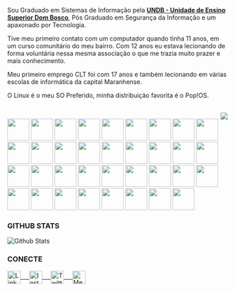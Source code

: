 Sou Graduado em Sistemas de Informação pela <a href="www.undb.edu.br"><b>UNDB - Unidade de Ensino Superior Dom Bosco</b></a>, Pós Graduado em Segurança da Informação e um apaxonado por Tecnologia.
 
Tive meu primeiro contato com um computador quando tinha 11 anos, em um curso comunitário do meu bairro. Com 12 anos eu estava lecionando de forma voluntária nessa mesma associação o que me trazia muito prazer e mais conhecimento.

Meu primeiro emprego CLT foi com 17 anos e também lecionando em várias escolas de informática da capital Maranhense.

O Linux é o meu SO Preferido, minha distribuição favorita é o Pop!OS.

<br/>
<img align="right" src="https://github.com/rajput2107/rajput2107/blob/master/Assets/Developer.gif"/>
<p/>
<code><a href="#"><img height="50" src="https://www.vectorlogo.zone/logos/linux/linux-ar21.svg"></a></code>
<code><a href="#"><img height="50" src="https://www.vectorlogo.zone/logos/gnu_bash/gnu_bash-ar21.svg"></a></code>
<code><a href="#"><img height="50" src="https://www.vectorlogo.zone/logos/php/php-ar21.svg"></a></code>
<code><a href="#"><img height="50" src="https://www.vectorlogo.zone/logos/javascript/javascript-ar21.svg"></a></code>
<code><a href="#"><img height="50" src="https://www.vectorlogo.zone/logos/w3_html5/w3_html5-ar21.svg"></a></code>
<code><a href="#"><img height="50" src="https://www.vectorlogo.zone/logos/netlifyapp_watercss/netlifyapp_watercss-ar21.svg"></a></code>
<code><a href="#"><img height="50" src="https://www.vectorlogo.zone/logos/visualstudio_code/visualstudio_code-ar21.svg"></a></code>
<code><a href="#"><img height="50" src="https://www.vectorlogo.zone/logos/qtio/qtio-ar21.svg"></a></code>
<code><a href="#"><img height="50" src="https://www.vectorlogo.zone/logos/perl/perl-ar21.svg"></a></code>
<code><a href="#"><img height="50" src="https://www.vectorlogo.zone/logos/python/python-ar21.svg"></a></code>
<code><a href="#"><img height="50" src="https://www.vectorlogo.zone/logos/golang/golang-ar21.svg"></a></code>
<code><a href="#"><img height="50" src="https://www.vectorlogo.zone/logos/groovy-lang/groovy-lang-ar21.svg"></a></code>
<code><a href="#"><img height="50" src="https://www.vectorlogo.zone/logos/gitlab/gitlab-ar21.svg"></a></code>
<code><a href="#"><img height="50" src="https://www.vectorlogo.zone/logos/github/github-ar21.svg"></a></code>
<code><a href="#"><img height="50" src="https://www.vectorlogo.zone/logos/ansible/ansible-ar21.svg"></a></code>
<code><a href="#"><img height="50" src="https://www.vectorlogo.zone/logos/terraformio/terraformio-ar21.svg"></a></code>
<code><a href="#"><img height="50" src="https://www.vectorlogo.zone/logos/vagrantup/vagrantup-ar21.svg"></a></code>
<code><a href="#"><img height="50" src="https://www.vectorlogo.zone/logos/jenkins/jenkins-ar21.svg"></a></code>
<code><a href="#"><img height="50" src="https://www.vectorlogo.zone/logos/docker/docker-ar21.svg"></a></code>
<code><a href="#"><img height="50" src="https://www.vectorlogo.zone/logos/argoprojio/argoprojio-ar21.svg"></a></code>
<code><a href="#"><img height="50" src="https://www.vectorlogo.zone/logos/kubernetes/kubernetes-ar21.svg"></a></code>
<code><a href="#"><img height="50" src="https://www.vectorlogo.zone/logos/helmsh/helmsh-ar21.svg"></a></code>
<code><a href="#"><img height="50" src="https://www.vectorlogo.zone/logos/zabbix/zabbix-ar21.svg"></a></code>
<code><a href="#"><img height="50" src="https://www.vectorlogo.zone/logos/elastic/elastic-ar21.svg"></a></code>
<code><a href="#"><img height="50" src="https://www.vectorlogo.zone/logos/elasticco_logstash/elasticco_logstash-ar21.svg"></a></code>
<code><a href="#"><img height="50" src="https://www.vectorlogo.zone/logos/elasticco_kibana/elasticco_kibana-ar21.svg"></a></code>
<code><a href="#"><img height="50" src="https://www.vectorlogo.zone/logos/prometheusio/prometheusio-ar21.svg"></a></code>
<code><a href="#"><img height="50" src="https://www.vectorlogo.zone/logos/grafana/grafana-ar21.svg"></a></code>
<code><a href="#"><img height="50" src="https://www.vectorlogo.zone/logos/datadoghq/datadoghq-ar21.svg"></a></code>
<code><a href="#"><img height="50" src="https://www.vectorlogo.zone/logos/mysql/mysql-ar21.svg"></a></code>
<code><a href="#"><img height="50" src="https://www.vectorlogo.zone/logos/postgresql/postgresql-ar21.svg"></a></code>
<code><a href="#"><img height="50" src="https://www.vectorlogo.zone/logos/getpostman/getpostman-ar21.svg"></a></code>
<code><a href="#"><img height="50" src="https://www.vectorlogo.zone/logos/amazon_aws/amazon_aws-ar21.svg"></a></code>
<code><a href="#"><img height="50" src="https://www.vectorlogo.zone/logos/digitalocean/digitalocean-ar21.svg"></a></code>
<code><a href="#"><img height="50" src="https://www.vectorlogo.zone/logos/microsoft_azure/microsoft_azure-ar21.svg"></a></code>
<br/>

### GITHUB STATS
<p align="left">
<img align="center" src="https://github-readme-stats.vercel.app/api?username=nilsonvieira&show_icons=true&hide_border=true" alt="Github Stats">
</p>  

### CONECTE
 <a href="https://www.linkedin.com/in/nilsonrsvieira" target="blank">
  <img align="center" alt="LinkedIn" width="30px" src="https://www.vectorlogo.zone/logos/linkedin/linkedin-icon.svg" /> &nbsp; &nbsp;
 </a>
 <a href="https://www.instagram.com/nilsonrsvieira/" target="blank">
  <img align="center" alt="Instagram" width="30px" src="https://www.vectorlogo.zone/logos/instagram/instagram-icon.svg" /> &nbsp; &nbsp;
 </a>
 <a href="https://twitter.com/nilsonrsvieira" target="blank">
  <img align="center" alt="Twitter" width="30px" src="https://www.vectorlogo.zone/logos/twitter/twitter-official.svg" /> &nbsp; &nbsp;
 </a>
 <a href="https://medium.com/@nilsonrsvieira" target="blank">
 <img align="center" alt="Medium" width="30px" src="https://www.vectorlogo.zone/logos/medium/medium-tile.svg" />
 </a> 

